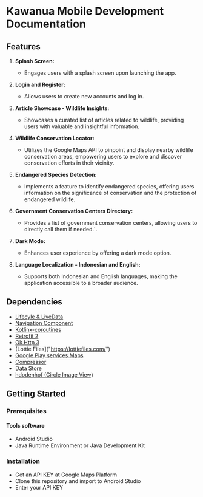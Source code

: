 # Kawanua Mobile Development Documentation

## Features

1. **Splash Screen:**
   - Engages users with a splash screen upon launching the app.

2. **Login and Register:**
   - Allows users to create new accounts and log in.

3. **Article Showcase - Wildlife Insights:**
   - Showcases a curated list of articles related to wildlife, providing users with valuable and insightful information.

4. **Wildlife Conservation Locator:**
   - Utilizes the Google Maps API to pinpoint and display nearby wildlife conservation areas, empowering users to explore and discover conservation efforts in their vicinity.

5. **Endangered Species Detection:**
   - Implements a feature to identify endangered species, offering users information on the significance of conservation and the protection of endangered wildlife.

6. **Government Conservation Centers Directory:**
   - Provides a list of government conservation centers, allowing users to directly call them if needed.`.

7. **Dark Mode:**
   - Enhances user experience by offering a dark mode option.

8. **Language Localization - Indonesian and English:**
   - Supports both Indonesian and English languages, making the application accessible to a broader audience.

## Dependencies
- [Lifecyle & LiveData]("https://developer.android.com/jetpack/androidx/releases/lifecycle")
- [Navigation Component]("https://developer.android.com/jetpack/androidx/releases/navigation")
- [Kotlinx-coroutines]("https://developer.android.com/kotlin/coroutines")
- [Retrofit 2]("https://square.github.io/retrofit/")
- [Ok Http 3]("https://square.github.io/okhttp/")
- (Lottie Files]("https://lottiefiles.com/")
- [Google Play services Maps]("https://developers.google.com/maps/documentation/android-sdk/get-api-key")
- [Compressor]("https://github.com/zetbaitsu/Compressor")
- [Data Store]("https://developer.android.com/topic/libraries/architecture/datastore")
- [hdodenhof (Circle Image View)]("https://github.com/hdodenhof/CircleImageView")

## Getting Started
### Prerequisites
#### Tools software
- Android Studio
- Java Runtime Environment or Java Development Kit

### Installation
- Get an API KEY at Google Maps Platform
- Clone this repository and import to Android Studio
- Enter your API KEY



